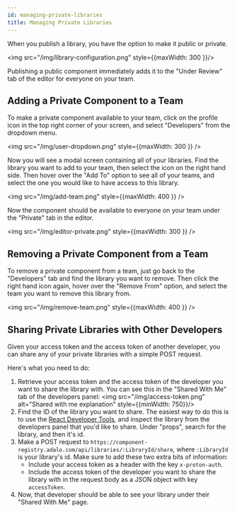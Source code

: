 ```yaml
---
id: managing-private-libraries
title: Managing Private Libraries
---
```


When you publish a library, you have the option to make it public or private.

<img src="/img/library-configuration.png" style={{maxWidth: 300 }}/>

Publishing a public component immediately adds it to the "Under Review" tab of the editor for everyone on your team.

## Adding a Private Component to a Team

To make a private component available to your team, click on the profile icon in the top right corner of your screen, and select "Developers" from the dropdown menu.

<img src="/img/user-dropdown.png" style={{maxWidth: 300 }} />

Now you will see a modal screen containing all of your libraries. Find the library you want to add to your team, then select the icon on the right hand side. Then hover over the "Add To" option to see all of your teams, and select the one you would like to have access to this library.

<img src="/img/add-team.png" style={{maxWidth: 400 }} />

Now the component should be available to everyone on your team under the "Private" tab in the editor.

<img src="/img/editor-private.png" style={{maxWidth: 300 }} />

## Removing a Private Component from a Team

To remove a private component from a team, just go back to the "Developers" tab and find the library you want to remove. Then click the right hand icon again, hover over the "Remove From" option, and select the team you want to remove this library from.

<img src="/img/remove-team.png" style={{maxWidth: 400 }} />

## Sharing Private Libraries with Other Developers

Given your access token and the access token of another developer, you can share any of your private libraries with a simple POST request.

Here's what you need to do:

1. Retrieve your access token and the access token of the developer you want to share the library with. You can see this in the "Shared With Me" tab of the developers panel:
   <img src="/img/access-token.png" alt="Shared with me explanation" style={{minWidth: 750}}/>
2. Find the ID of the library you want to share. The easiest way to do this is to use the [React Developer Tools](https://chrome.google.com/webstore/detail/react-developer-tools/fmkadmapgofadopljbjfkapdkoienihi?hl=en), and inspect the library from the developers panel that you'd like to share. Under "props", search for the library, and then it's id.
3. Make a POST request to `https://component-registry.adalo.com/api/libraries/:LibraryId/share`, where `:LibraryId` is your library's id. Make sure to add these two extra bits of information:
   - Include your access token as a header with the key `x-proton-auth`.
   - Include the access token of the developer you want to share the library with in the request body as a JSON object with key `accessToken`.
4. Now, that developer should be able to see your library under their "Shared With Me" page.
